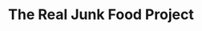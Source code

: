---
title: "The Real Junk Food Project"
url: /brighton-und-hove/the-real-junk-food-project/
shop: Gebrauchtwaren
---